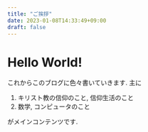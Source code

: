```yaml
---
title: "ご挨拶"
date: 2023-01-08T14:33:49+09:00
draft: false
---
```

# Hello World!

これからこのブログに色々書いていきます.
主に
1. キリスト教の信仰のこと, 信仰生活のこと
2. 数学, コンピュータのこと

がメインコンテンツです.
